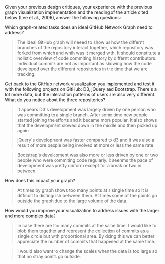 Given your previous design critiques, your experience with the previous graph visualization implementation and the reading of the article cited below (Lee et al., 2006), answer the following questions:

Which graph-related tasks does an ideal GitHub Network Graph need to address?

> The ideal GitHub graph will neeed to show us how the differnt branches of the repository interact together, which repository was forked from which and whih was it merged with. It should constitute a holistic overview of code commiting history by differnt contributors. Individual commits are not as important as showing how the code developed over the different repositories in the time that  we are tracking.

Get back to the GitHub network visualization you implemented and test it with the following projects on GitHub: D3, jQuery and Bootstrap. There's a lot more data, but the interaction patterns of users are also very different. What do you notice about the three repositories?

>It appears D3's development was largely driven by one person who was committing to a single branch. After some time new people started joining the efforts and it became more popular. It also shows that the development slowed down in the middle and then picked up again.

>jQuery's development was faster compared to d3 and it was also a result of more people being involved at more or less the same rate.

>Bootstrap's development was also more or less driven by one or two people who were commiting code regularly. It seenms the pace of development was pretty uniform except for a break or two in between. 


How does this impact your graph?
>At times by graph shows too many points at a single time so it is difficult to distinguish  between them. At times some of the points go outside the graph due to the large volume of the data.


How would you improve your visualization to address issues with the larger and more complex data?
>In case there are too many commits at the same time. I would like to blob them together and represent the collection of commits as a single circle but with proportional area. By doing this we can better appreciate the number of commits that happened at the same time.

> I would also want to change the scales when the data is too large so that no stray points go outside.
